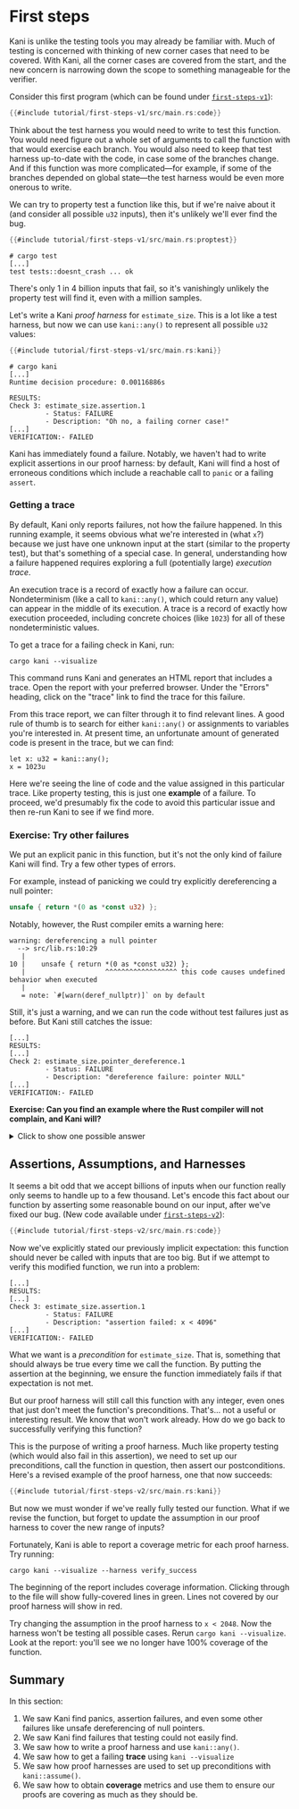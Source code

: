 # First steps

Kani is unlike the testing tools you may already be familiar with.
Much of testing is concerned with thinking of new corner cases that need to be covered.
With Kani, all the corner cases are covered from the start, and the new concern is narrowing down the scope to something manageable for the verifier.

Consider this first program (which can be found under [`first-steps-v1`](https://github.com/model-checking/kani/tree/main/docs/src/tutorial/first-steps-v1/)):

```rust
{{#include tutorial/first-steps-v1/src/main.rs:code}}
```

Think about the test harness you would need to write to test this function.
You would need figure out a whole set of arguments to call the function with that would exercise each branch.
You would also need to keep that test harness up-to-date with the code, in case some of the branches change.
And if this function was more complicated—for example, if some of the branches depended on global state—the test harness would be even more onerous to write.

We can try to property test a function like this, but if we're naive about it (and consider all possible `u32` inputs), then it's unlikely we'll ever find the bug.

```rust
{{#include tutorial/first-steps-v1/src/main.rs:proptest}}
```

```
# cargo test
[...]
test tests::doesnt_crash ... ok
```

There's only 1 in 4 billion inputs that fail, so it's vanishingly unlikely the property test will find it, even with a million samples.

Let's write a Kani _proof harness_ for `estimate_size`.
This is a lot like a test harness, but now we can use `kani::any()` to represent all possible `u32` values:

```rust
{{#include tutorial/first-steps-v1/src/main.rs:kani}}
```

```
# cargo kani
[...]
Runtime decision procedure: 0.00116886s

RESULTS:
Check 3: estimate_size.assertion.1
         - Status: FAILURE
         - Description: "Oh no, a failing corner case!"
[...]
VERIFICATION:- FAILED
```

Kani has immediately found a failure.
Notably, we haven't had to write explicit assertions in our proof harness: by default, Kani will find a host of erroneous conditions which include a reachable call to `panic` or a failing `assert`.

### Getting a trace

By default, Kani only reports failures, not how the failure happened.
In this running example, it seems obvious what we're interested in (what `x`?) because we just have one unknown input at the start (similar to the property test), but that's something of a special case.
In general, understanding how a failure happened requires exploring a full (potentially large) _execution trace_.

An execution trace is a record of exactly how a failure can occur.
Nondeterminism (like a call to `kani::any()`, which could return any value) can appear in the middle of its execution.
A trace is a record of exactly how execution proceeded, including concrete choices (like `1023`) for all of these nondeterministic values.

To get a trace for a failing check in Kani, run:

```
cargo kani --visualize
```

This command runs Kani and generates an HTML report that includes a trace.
Open the report with your preferred browser.
Under the "Errors" heading, click on the "trace" link to find the trace for this failure.

From this trace report, we can filter through it to find relevant lines.
A good rule of thumb is to search for either `kani::any()` or assignments to variables you're interested in.
At present time, an unfortunate amount of generated code is present in the trace, but we can find:

```
let x: u32 = kani::any();
x = 1023u
```

Here we're seeing the line of code and the value assigned in this particular trace.
Like property testing, this is just one **example** of a failure.
To proceed, we'd presumably fix the code to avoid this particular issue and then re-run Kani to see if we find more.

### Exercise: Try other failures

We put an explicit panic in this function, but it's not the only kind of failure Kani will find.
Try a few other types of errors.

For example, instead of panicking we could try explicitly dereferencing a null pointer:

```rust
unsafe { return *(0 as *const u32) };
```

Notably, however, the Rust compiler emits a warning here:

```
warning: dereferencing a null pointer
  --> src/lib.rs:10:29
   |
10 |    unsafe { return *(0 as *const u32) };
   |                    ^^^^^^^^^^^^^^^^^^ this code causes undefined behavior when executed
   |
   = note: `#[warn(deref_nullptr)]` on by default
```

Still, it's just a warning, and we can run the code without test failures just as before.
But Kani still catches the issue:

```
[...]
RESULTS:
[...]
Check 2: estimate_size.pointer_dereference.1
         - Status: FAILURE
         - Description: "dereference failure: pointer NULL"
[...]
VERIFICATION:- FAILED
```

**Exercise: Can you find an example where the Rust compiler will not complain, and Kani will?**

<details>
<summary>Click to show one possible answer</summary>

```
return 1 << x;
```

Overflow (in addition, multiplication or, in this case, [bit-shifting by too much](https://github.com/rust-lang/rust/issues/10183)) is also caught by Kani:

```
RESULTS:
[...]
Check 1: estimate_size.assertion.1
         - Status: FAILURE
         - Description: "attempt to shift left with overflow"

Check 3: estimate_size.undefined-shift.1
         - Status: FAILURE
         - Description: "shift distance too large"
[...]
VERIFICATION:- FAILED
```

</details>

## Assertions, Assumptions, and Harnesses

It seems a bit odd that we accept billions of inputs when our function really only seems to handle up to a few thousand.
Let's encode this fact about our function by asserting some reasonable bound on our input, after we've fixed our bug.
(New code available under [`first-steps-v2`](https://github.com/model-checking/kani/tree/main/docs/src/tutorial/first-steps-v2/)):

```rust
{{#include tutorial/first-steps-v2/src/main.rs:code}}
```

Now we've explicitly stated our previously implicit expectation: this function should never be called with inputs that are too big.
But if we attempt to verify this modified function, we run into a problem:

```
[...]
RESULTS:
[...]
Check 3: estimate_size.assertion.1
         - Status: FAILURE
         - Description: "assertion failed: x < 4096"
[...]
VERIFICATION:- FAILED
```

What we want is a _precondition_ for `estimate_size`.
That is, something that should always be true every time we call the function.
By putting the assertion at the beginning, we ensure the function immediately fails if that expectation is not met.

But our proof harness will still call this function with any integer, even ones that just don't meet the function's preconditions.
That's... not a useful or interesting result.
We know that won't work already.
How do we go back to successfully verifying this function?

This is the purpose of writing a proof harness.
Much like property testing (which would also fail in this assertion), we need to set up our preconditions, call the function in question, then assert our postconditions.
Here's a revised example of the proof harness, one that now succeeds:

```rust
{{#include tutorial/first-steps-v2/src/main.rs:kani}}
```

But now we must wonder if we've really fully tested our function.
What if we revise the function, but forget to update the assumption in our proof harness to cover the new range of inputs?

Fortunately, Kani is able to report a coverage metric for each proof harness.
Try running:

```
cargo kani --visualize --harness verify_success
```

The beginning of the report includes coverage information.
Clicking through to the file will show fully-covered lines in green.
Lines not covered by our proof harness will show in red.

Try changing the assumption in the proof harness to `x < 2048`.
Now the harness won't be testing all possible cases.
Rerun `cargo kani --visualize`.
Look at the report: you'll see we no longer have 100% coverage of the function.

## Summary

In this section:

1. We saw Kani find panics, assertion failures, and even some other failures like unsafe dereferencing of null pointers.
2. We saw Kani find failures that testing could not easily find.
3. We saw how to write a proof harness and use `kani::any()`.
4. We saw how to get a failing **trace** using `kani --visualize`
5. We saw how proof harnesses are used to set up preconditions with `kani::assume()`.
6. We saw how to obtain **coverage** metrics and use them to ensure our proofs are covering as much as they should be.
